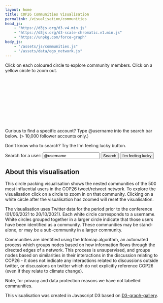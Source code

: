 ```yaml
---
layout: home
title: COP26 Communities Visualisation
permalink: /visualisation/communities
head_js:
    - "https://d3js.org/d3.v4.min.js"
    - "https://d3js.org/d3-scale-chromatic.v1.min.js"
    - "https://unpkg.com/force-graph"
body_js:
    - "/assets/js/communities.js"
    - "/assets/data/ego_network.js"
---
```


<p class="small">Click on each coloured circle to explore community members. Click on a yellow circle to zoom out.</p>




<svg id="circles"></svg>

Curious to find a specific account? Type @username into the search bar below. (> 10,000 follower accounts only.)

Don't know who to search? Try the I'm feeling lucky button. 

Search for a user: <input type="text" id="username" value="@username">
<button id="search" onclick="UserSearch(1)" >Search</button>
<button if="lucky"  onclick="LuckySearch(1)">I'm feeling lucky</button>
<p id="message"></p>

<div id="graph"></div>


## About this visualisation

This circle packing visualisation shows the nested communities of the 500 most influential users in the COP26 tweet/retweet network. To explore the visualisation click on a circle to zoom in on that community. Clicking on a white circle after the visualisation has zoomed will reset the visualisation.

The visualisation uses Twitter data  for the period prior to the conference (01/06/2021 to 20/10/2021). Each white circle corresponds to a username. White circles grouped together in a larger circle indicate that those users have been identified as a community. These communities may be stand-alone, or may be a sub-community in a larger community.

Communities are identified using the Infomap algorithm, an automated process which groups nodes based on how information flows through the directed edges of a network. This process is unsupervised, and groups nodes based on similarities in their interactions in the discussion relating to COP26 - it does not indicate any interactions related to discussions outside twitter, or discussions on twitter which do not explicitly reference COP26 (even if they relate to climate change).

Note, for privacy and data protection reasons we have not labelled communities.

This visualisation was created in Javascript D3 based on <a href="https://github.com/holtzy/D3-graph-gallery" target="_blank">D3-graph-gallery</a>.
